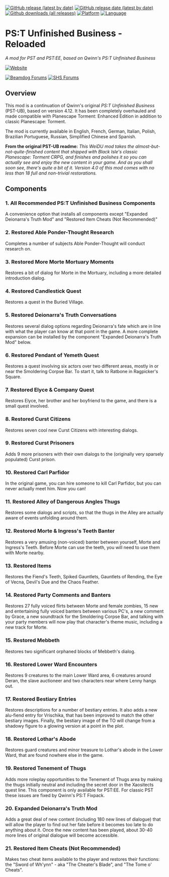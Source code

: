 [![GitHub release (latest by date)](https://img.shields.io/github/v/release/Argent77/PST-UB-reloaded?color=darkred&include_prereleases&label=latest%20release)](https://GitHub.com/Argent77/PST-UB-reloaded/releases/latest)
[![GitHub release date (latest by date)](https://img.shields.io/github/release-date/Argent77/PST-UB-reloaded?color=gold)](https://GitHub.com/Argent77/PST-UB-reloaded/releases/latest)
[![Github downloads (all releases)](https://img.shields.io/github/downloads/Argent77/PST-UB-reloaded/total.svg?color=blueviolet)](https://GitHub.com/Argent77/PST-UB-reloaded/releases)
[![Platform](https://img.shields.io/static/v1?label=platform&message=Windows%20%7C%20macOS%20%7C%20Linux&color=informational)](https://GitHub.com/Argent77/PST-UB-reloaded/releases/latest)
[![Language](https://img.shields.io/static/v1?label=language&message=English%20%7C%20French%20%7C%20German%20%7C%20Italian%20%7C%20Polish%20%7C%20Brazilian%20Portuguese%20%7C%20Russian%20%7C%20Simplified%20Chinese%20%7C%20Spanish&color=limegreen)]()

# PS:T Unfinished Business - Reloaded
*A mod for PST and PST:EE, based on Qwinn's PS:T Unfinished Business*

[![Website](https://img.shields.io/static/v1?label=Website&message=PST-UB-reloaded&color=ccc7ba&labelColor=eee&style=flat)](https://argent77.github.io/PST-UB-reloaded/index.html)

[![Beamdog Forums](https://img.shields.io/static/v1?label=Discussion&message=Beamdog%20Forums&color=444&labelColor=eee&style=flat)](https://forums.beamdog.com/discussion/comment/938523)
[![SHS Forums](https://img.shields.io/static/v1?label=Discussion&message=SHS%20Forums&color=951514&labelColor=eee&style=flat)](http://www.shsforums.net/forum/553-pst-ub/)

## Overview

This mod is a continuation of Qwinn's original *PS:T Unfinished Business* (PST-UB), based on version 4.12. It has been completely overhauled and made compatible with Planescape Torment: Enhanced Edition in addition to classic Planescape: Torment.

The mod is currently available in English, French, German, Italian, Polish, Brazilian Portuguese, Russian, Simplified Chinese and Spanish.

**From the original PST-UB readme:** *This WeiDU mod takes the almost-but-not-quite-finished content that shipped with Black Isle's classic Planescape: Torment CRPG, and finishes and polishes it so you can actually see and enjoy the new content in your game. And as you shall soon see, there's quite a bit of it. Version 4.0 of this mod comes with no less than 18 full and non-trivial restorations.*

## Components

### 1. All Recommended PS:T Unfinished Business Components
A convenience option that installs all components except "Expanded Deionarra's Truth Mod" and "Restored Item Cheats (Not Recommended)"

### 2. Restored Able Ponder-Thought Research
Completes a number of subjects Able Ponder-Thought will conduct research on.

### 3. Restored More Morte Mortuary Moments
Restores a bit of dialog for Morte in the Mortuary, including a more detailed introduction dialog.

### 4. Restored Candlestick Quest
Restores a quest in the Buried Village.

### 5. Restored Deionarra's Truth Conversations
Restores several dialog options regarding Deionarra's fate which are in line with what the player can know at that point in the game. A more complete expansion can be installed by the component "Expanded Deionarra's Truth Mod" below.

### 6. Restored Pendant of Yemeth Quest
Restores a quest involving six actors over two different areas, mostly in or near the Smoldering Corpse Bar. To start it, talk to Ratbone in Ragpicker's Square.

### 7. Restored Elyce & Company Quest
Restores Elyce, her brother and her boyfriend to the game, and there is a small quest involved.

### 8. Restored Curst Citizens
Restores seven cool new Curst Citizens with interesting dialogs.

### 9. Restored Curst Prisoners
Adds 9 more prisoners with their own dialogs to the (originally very sparsely populated) Curst prison.

### 10. Restored Carl Parfidor
In the original game, you can hire someone to kill Carl Parfidor, but you can never actually meet him. Now you can!

### 11. Restored Alley of Dangerous Angles Thugs
Restores some dialogs and scripts, so that the thugs in the Alley are actually aware of events unfolding around them.

### 12. Restored Morte & Ingress's Teeth Banter
Restores a very amusing (non-voiced) banter between yourself, Morte and Ingress's Teeth. Before Morte can use the teeth, you will need to use them with Morte nearby.

### 13. Restored Items
Restores the Fiend's Teeth, Spiked Gauntlets, Gauntlets of Rending, the Eye of Vecna, Devil's Due and the Chaos Feather.

### 14. Restored Party Comments and Banters
Restores 27 fully voiced flirts between Morte and female zombies, 15 new and entertaining fully voiced banters between various PC's, a new comment by Grace, a new soundtrack for the Smoldering Corpse Bar, and talking with your party members will now play that character's theme music, including a new track for Morte.

### 15. Restored Mebbeth
Restores two significant orphaned blocks of Mebbeth's dialog.

### 16. Restored Lower Ward Encounters
Restores 9 creatures to the main Lower Ward area, 6 creatures around Deran, the slave auctioneer and two characters near where Lenny hangs out.

### 17. Restored Bestiary Entries
Restores descriptions for a number of bestiary entries. It also adds a new alu-fiend entry for Vrischika, that has been improved to match the other bestiary images. Finally, the bestiary image of the TO will change from a shadowy figure to a glowing version at a point in the plot.

### 18. Restored Lothar's Abode
Restores guard creatures and minor treasure to Lothar's abode in the Lower Ward, that are found nowhere else in the game.

### 19. Restored Tenement of Thugs
Adds more roleplay opportunities to the Tenement of Thugs area by making the thugs initially neutral and including the secret door in the Xaositects quest line. This component is only available for PST:EE. For classic PST these issues are fixed by Qwinn's PS:T Fixpack.

### 20. Expanded Deionarra's Truth Mod
Adds a great deal of new content (including 180 new lines of dialogue) that will allow the player to find out her fate before it becomes too late to do anything about it. Once the new content has been played, about 30-40 more lines of original dialogue will become accessible.

### 21. Restored Item Cheats (Not Recommended)
Makes two cheat items available to the player and restores their functions: the "Sword of Wh'ynn" - aka "The Cheater's Blade", and "The Tome o' Cheats".
